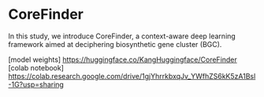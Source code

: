 # CoreFinder
In this study, we introduce CoreFinder, a context-aware deep learning framework aimed at deciphering biosynthetic gene cluster (BGC).

[model weights] https://huggingface.co/KangHuggingface/CoreFinder
[colab notebook] https://colab.research.google.com/drive/1gjYhrrkbxqJv_YWfhZS6kK5zA1Bsl-1G?usp=sharing


